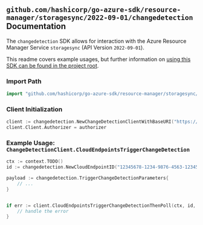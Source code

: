 
## `github.com/hashicorp/go-azure-sdk/resource-manager/storagesync/2022-09-01/changedetection` Documentation

The `changedetection` SDK allows for interaction with the Azure Resource Manager Service `storagesync` (API Version `2022-09-01`).

This readme covers example usages, but further information on [using this SDK can be found in the project root](https://github.com/hashicorp/go-azure-sdk/tree/main/docs).

### Import Path

```go
import "github.com/hashicorp/go-azure-sdk/resource-manager/storagesync/2022-09-01/changedetection"
```


### Client Initialization

```go
client := changedetection.NewChangeDetectionClientWithBaseURI("https://management.azure.com")
client.Client.Authorizer = authorizer
```


### Example Usage: `ChangeDetectionClient.CloudEndpointsTriggerChangeDetection`

```go
ctx := context.TODO()
id := changedetection.NewCloudEndpointID("12345678-1234-9876-4563-123456789012", "example-resource-group", "storageSyncServiceValue", "syncGroupValue", "cloudEndpointValue")

payload := changedetection.TriggerChangeDetectionParameters{
	// ...
}


if err := client.CloudEndpointsTriggerChangeDetectionThenPoll(ctx, id, payload); err != nil {
	// handle the error
}
```
